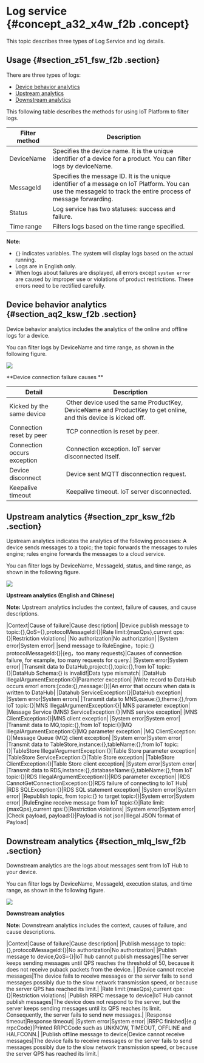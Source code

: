 # Log service {#concept_a32_x4w_f2b .concept}

This topic describes three types of Log Service and log details.

## Usage {#section_z51_fsw_f2b .section}

There are three types of logs:

-   [Device behavior analytics](#section_aq2_ksw_f2b)
-   [Upstream analytics](#section_zpr_ksw_f2b)
-   [Downstream analytics](#section_mlq_lsw_f2b)

This following table describes the methods for using IoT Platform to filter logs.

|Filter method|Description|
|-------------|-----------|
|DeviceName|Specifies the device name. It is the unique identifier of a device for a product. You can filter logs by deviceName.|
|MessageId|Specifies the message ID. It is the unique identifier of a message on IoT Platform. You can use the messageId to track the entire process of message forwarding.|
|Status|Log service has two statuses: success and failure.|
|Time range|Filters logs based on the time range specified.|

**Note:** 

-   `{}` indicates variables. The system will display logs based on the actual running.
-   Logs are in English only.
-   When logs about failures are displayed, all errors except `system error` are caused by improper use or violations of product restrictions. These errors need to be rectified carefully.

## Device behavior analytics {#section_aq2_ksw_f2b .section}

Device behavior analytics includes the analytics of the online and offline logs for a device.

You can filter logs by DeviceName and time range, as shown in the following figure.

![](http://static-aliyun-doc.oss-cn-hangzhou.aliyuncs.com/assets/img/7530/6524_en-US.png)

**Device connection failure causes **

|Detail| Description|
|------|------------|
|Kicked by the same device| Other device used the same ProductKey, DeviceName and ProductKey to get online, and this device is kicked off.|
|Connection reset by peer| TCP connection is reset by peer.|
|Connection occurs exception| Connection exception. IoT server disconnected itself.|
|Device disconnect| Device sent MQTT disconnection request.|
|Keepalive timeout| Keepalive timeout. IoT server disconnected.|

## Upstream analytics {#section_zpr_ksw_f2b .section}

Upstream analytics indicates the analytics of the following processes: A device sends messages to a topic; the topic forwards the messages to rules engine; rules engine forwards the messages to a cloud service.

You can filter logs by DeviceName, MessageId, status, and time range, as shown in the following figure.

![](http://static-aliyun-doc.oss-cn-hangzhou.aliyuncs.com/assets/img/7530/6525_en-US.png)

**Upstream analytics \(English and Chinese\)**

**Note:** Upstream analytics includes the context, failure of causes, and cause descriptions.

|Context|Cause of failure|Cause description|
|Device publish message to topic:\{\},QoS=\{\},protocolMessageId:\{\}|Rate limit:\{maxQps\},current qps:\{\}|Restriction violations|
|No authorization|No authorization|
|System error|System error|
|send message to RuleEngine，topic:\{\} protocolMessageId:\{\}|\{eg，too many requests\}|Causes of connection failure, for example, too many requests for query.|
|System error|System error|
|Transmit data to DataHub,project:\{\},topic:\{\},from IoT topic:\{\}|DataHub Schema:\{\} is invalid!|Data type mismatch|
|DataHub IllegalArgumentException:\{\}|Parameter exception|
|Write record to DataHub occurs error! errors:\[code:\{\},message:\{\}\]|An error that occurs when data is written to DataHub|
|Datahub ServiceException:\{\}|DataHub exception|
|System error|System errors|
|Transmit data to MNS,queue:\{\},theme:\{\},from IoT topic:\{\}|MNS IllegalArgumentException:\{\}| MNS parameter exception|
|Message Service \(MNS\) ServiceException:\{\}|MNS service exception|
|MNS ClientException:\{\}|MNS client exception|
|System error|System error|
|Transmit data to MQ,topic:\{\},from IoT topic:\{\}|MQ IllegalArgumentException:\{\}|MQ parameter exception|
|MQ ClientException:\{\}|Message Queue \(MQ\) client exception|
|System error|System error|
|Transmit data to TableStore,instance:\{\},tableName:\{\},from IoT topic:\{\}|TableStore IllegalArgumentException:\{\}|Table Store parameter exception|
|TableStore ServiceException:\{\}|Table Store exception|
|TableStore ClientException:\{\}|Table Store client exception|
|System error|System error|
|Transmit data to RDS,instance:\{\},databaseName:\{\},tableName:\{\},from IoT topic:\{\}|RDS IllegalArgumentException:\{\}|RDS parameter exception|
|RDS CannotGetConnectionException:\{\}|RDS failure of connecting to IoT Hub|
|RDS SQLException:\{\}|RDS SQL statement exception|
|System error|System error|
|Republish topic, from topic:\{\} to target topic:\{\}|System error|System error|
|RuleEngine receive message from IoT topic:\{\}|Rate limit:\{maxQps\},current qps:\{\}|Restriction violations|
|System error|System error|
|Check payload, payload:\{\}|Payload is not json|Illegal JSON format of Payload|

## Downstream analytics {#section_mlq_lsw_f2b .section}

Downstream analytics are the logs about messages sent from IoT Hub to your device.

You can filter logs by DeviceName, MessageId, execution status, and time range, as shown in the following figure.

![](http://static-aliyun-doc.oss-cn-hangzhou.aliyuncs.com/assets/img/7530/6526_en-US.png)

**Downstream analytics**

**Note:** Downstream analytics includes the context, causes of failure, and cause descriptions.

|Context|Cause of failure|Cause description|
|Publish message to topic:\{\},protocolMessageId:\{\}|No authorization|No authorization|
|Publish message to device,QoS=\{\}|IoT hub cannot publish messages|The server keeps sending messages until QPS reaches the threshold of 50, because it does not receive puback packets from the device. |
|Device cannot receive messages|The device fails to receive messages or the server fails to send messages possibly due to the slow network transmission speed, or because the server QPS has reached its limit.|
|Rate limit:\{maxQps\},current qps:\{\}|Restriction violations|
|Publish RRPC message to device|IoT Hub cannot publish messages|The device does not respond to the server, but the server keeps sending messages until its QPS reaches its limit. Consequently, the server fails to send new messages.|
|Response timeout|Response timeout|
|System error|System error|
|RRPC finished|\{e.g rrpcCode\}|Printed RRPCCode such as UNKNOW, TIMEOUT, OFFLINE and HALFCONN.|
|Publish offline message to device|Device cannot receive messages|The device fails to receive messages or the server fails to send messages possibly due to the slow network transmission speed, or because the server QPS has reached its limit.|

